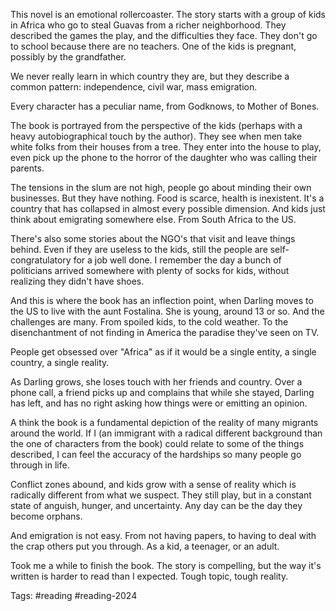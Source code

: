 This novel is an emotional rollercoaster. The story starts with a group of kids in Africa who go to steal Guavas from a richer neighborhood. They described the games the play, and the difficulties they face. They don't go to school because there are no teachers. One of the kids is pregnant, possibly by the grandfather. 

We never really learn in which country they are, but they describe a common pattern: independence, civil war, mass emigration. 

Every character has a peculiar name, from Godknows, to Mother of Bones. 

The book is portrayed from the perspective of the kids (perhaps with a heavy autobiographical touch by the author). They see when men take white folks from their houses from a tree. They enter into the house to play, even pick up the phone to the horror of the daughter who was calling their parents. 

The tensions in the slum are not high, people go about minding their own businesses. But they have nothing. Food is scarce, health is inexistent. It's a country that has collapsed in almost every possible dimension. And kids just think about emigrating somewhere else. From South Africa to the US. 

There's also some stories about the NGO's that visit and leave things behind. Even if they are useless to the kids, still the people are self-congratulatory for a job well done. I remember the day a bunch of politicians arrived somewhere with plenty of socks for kids, without realizing they didn't have shoes. 

And this is where the book has an inflection point, when Darling moves to the US to live with the aunt Fostalina. She is young, around 13 or so. And the challenges are many. From spoiled kids, to the cold weather. To the disenchantment of not finding in America the paradise they've seen on TV. 

People get obsessed over "Africa" as if it would be a single entity, a single country, a single reality. 

As Darling grows, she loses touch with her friends and country. Over a phone call, a friend picks up and complains that while she stayed, Darling has left, and has no right asking how things were or emitting an opinion. 

A think the book is a fundamental depiction of the reality of many migrants around the world. If I (an immigrant with a radical different background than the one of characters from the book) could relate to some of the things described, I can feel the accuracy of the hardships so many people go through in life. 

Conflict zones abound, and kids grow with a sense of reality which is radically different from what we suspect. They still play, but in a constant state of anguish, hunger, and uncertainty. Any day can be the day they become orphans. 

And emigration is not easy. From not having papers, to having to deal with the crap others put you through. As a kid, a teenager, or an adult. 

Took me a while to finish the book. The story is compelling, but the way it's written is harder to read than I expected. Tough topic, tough reality. 

Tags: #reading #reading-2024 